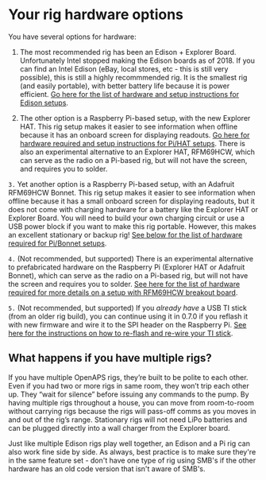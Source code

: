 # Your rig hardware options

You have several options for hardware:

1. The most recommended rig has been an Edison + Explorer Board. Unfortunately Intel stopped making the Edison boards as of 2018. If you can find an Intel Edison (eBay, local stores, etc - this is still very possible), this is still a highly recommmended rig. It is the smallest rig (and easily portable), with better battery life because it is power efficient. [Go here for the list of hardware and setup instructions for Edison setups](<../Gear Up/edison-explorer-board>).
  
2. The other option is a Raspberry Pi-based setup, with the new Explorer HAT. This rig setup makes it easier to see information when offline because it has an onboard screen for displaying readouts. [Go here for hardware required and setup instructions for Pi/HAT setups](<../Gear Up/pi-based-rigs>). There is also an experimental alternative to an Explorer HAT, RFM69HCW, which can serve as the radio on a Pi-based rig, but will not have the screen, and requires you to solder.

`3.` Yet another option is a Raspberry Pi-based setup, with an Adafruit RFM69HCW Bonnet. This rig setup makes it easier to see information when offline because it has a small onboard screen for displaying readouts, but it does not come with charging hardware for a battery like the Explorer HAT or Explorer Board. You will need to build your own charging circuit or use a USB power block if you want to make this rig portable. However, this makes an excellent stationary or backup rig! [See below for the list of hardware required for Pi/Bonnet setups](<../Gear Up/pi-based-rigs#hardware-information-for-pi-based-setups-with-the-adafruit-rfm69hcw-bonnet>).

`4.` (Not recommended, but supported) There is an experimental alternative to prefabricated hardware on the Raspberry Pi (Explorer HAT or Adafruit Bonnet), which can serve as the radio on a Pi-based rig, but will not have the screen and requires you to solder. [See here for the list of hardware required for more details on a setup with RFM69HCW breakout board](<../Gear Up/pi-based-rigs#hardware-information-for-pi-based-setups-with-rfm69hcw-experimental>). 

`5.` (Not recommended, but supported) If you *already have* a USB TI stick (from an older rig build), you can continue using it in 0.7.0 if you reflash it with new firmware and wire it to the SPI header on the Raspberry Pi. [See here for the instructions on how to re-flash and re-wire your TI stick](<../Gear Up/pi-based-rigs#hardware-information-for-pi-based-setups-with-rewired-TI-stick>).

## What happens if you have multiple rigs?

If you have multiple OpenAPS rigs, they’re built to be polite to each other. Even if you had two or more rigs in same room, they won’t trip each other up. They “wait for silence” before issuing any commands to the pump. By having multiple rigs throughout a house, you can move from room-to-room without carrying rigs because the rigs will pass-off comms as you moves in and out of the rig’s range. Stationary rigs will not need LiPo batteries and can be plugged directly into a wall charger from the Explorer board.

Just like multiple Edison rigs play well together, an Edison and a Pi rig can also work fine side by side. As always, best practice is to make sure they're in the same feature set - don't have one type of rig using SMB's if the other hardware has an old code version that isn't aware of SMB's. 
